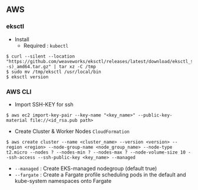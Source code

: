 ## AWS

### eksctl

* Install
   * Required : `kubectl`
~~~
$ curl --silent --location "https://github.com/weaveworks/eksctl/releases/latest/download/eksctl_$(uname -s)_amd64.tar.gz" | tar xz -C /tmp
$ sudo mv /tmp/eksctl /usr/local/bin
$ eksctl version
~~~


### AWS CLI

* Import SSH-KEY for ssh 

~~~
$ aws ec2 import-key-pair --key-name "<key_name>" --public-key-material file://<id_rsa.pub path>
~~~


* Create Cluster & Worker Nodes 
`CloudFormation`
~~~
$ aws create cluster --name <cluster_name> --version <version> --region <region> --node-group-name <node_group_name> --node-type t2.micro --nodes ? --nodes-min ? --nodes-max ? --node-volume-size 10 --ssh-access --ssh-public-key <key_name> --managed
~~~

   * `--managed` : Create EKS-managed nodegroup (default true)
   * `--fargate` : Create a Fargate profile scheduling pods in the default and kube-system namespaces onto Fargate



